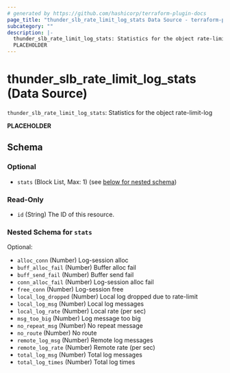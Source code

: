 ```yaml
---
# generated by https://github.com/hashicorp/terraform-plugin-docs
page_title: "thunder_slb_rate_limit_log_stats Data Source - terraform-provider-thunder"
subcategory: ""
description: |-
  thunder_slb_rate_limit_log_stats: Statistics for the object rate-limit-log
  PLACEHOLDER
---
```


# thunder_slb_rate_limit_log_stats (Data Source)

`thunder_slb_rate_limit_log_stats`: Statistics for the object rate-limit-log

__PLACEHOLDER__



<!-- schema generated by tfplugindocs -->
## Schema

### Optional

- `stats` (Block List, Max: 1) (see [below for nested schema](#nestedblock--stats))

### Read-Only

- `id` (String) The ID of this resource.

<a id="nestedblock--stats"></a>
### Nested Schema for `stats`

Optional:

- `alloc_conn` (Number) Log-session alloc
- `buff_alloc_fail` (Number) Buffer alloc fail
- `buff_send_fail` (Number) Buffer send fail
- `conn_alloc_fail` (Number) Log-session alloc fail
- `free_conn` (Number) Log-session free
- `local_log_dropped` (Number) Local log dropped due to rate-limit
- `local_log_msg` (Number) Local log messages
- `local_log_rate` (Number) Local rate (per sec)
- `msg_too_big` (Number) Log message too big
- `no_repeat_msg` (Number) No repeat message
- `no_route` (Number) No route
- `remote_log_msg` (Number) Remote log messages
- `remote_log_rate` (Number) Remote rate (per sec)
- `total_log_msg` (Number) Total log messages
- `total_log_times` (Number) Total log times


